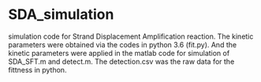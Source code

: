 # SDA_simulation
simulation code for Strand Displacement Amplification reaction.
The kinetic parameters were obtained via the codes in python 3.6 (fit.py).
And the kinetic parameters were applied in the matlab code for simulation of SDA_SFT.m and detect.m.
The detection.csv was the raw data for the fittness in python.
